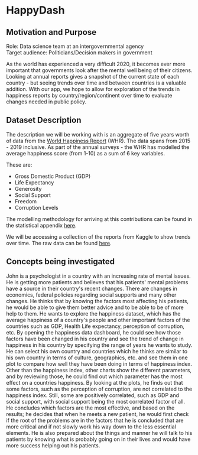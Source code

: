 # HappyDash

## Motivation and Purpose

Role: Data science team at an intergovernmental agency <br>
Target audience: Politicians/Decision makers in government

As the world has experienced a very difficult 2020, it becomes ever more important that governments look after the mental well being of their citizens. Looking at annual reports gives a snapshot of the current state of each country - but seeing trends over time and between countries is a valuable addition. With our app, we hope to allow for exploration of the trends in happiness reports by country/region/continent over time to evaluate changes needed in public policy.

## Dataset Description

The description we will be working with is an aggregate of five years worth of data from the [World Happiness Report](https://worldhappiness.report/) (WHR). The data spans from 2015 - 2019 inclusive. As part of the annual surveys - the WHR has modelled the average happiness score (from 1-10) as a sum of 6 key variables.

These are:
- Gross Domestic Product (GDP)
- Life Expectancy
- Generosity 
- Social Support
- Freedom
- Corruption Levels

The modelling methodology for arriving at this contributions can be found in the statistical appendix [here](https://s3.amazonaws.com/happiness-report/2019/WHR19_Ch2A_Appendix1.pdf).

We will be accessing a collection of the reports from Kaggle to show trends over time. The raw data can be found [here](https://www.kaggle.com/unsdsn/world-happiness).

## Concepts being investigated
John is a psychologist in a country with an increasing rate of mental issues. He is getting more patients and believes that his patients' mental problems have a source in their country's recent changes. There are changes in economics, federal policies regarding social supports and many other changes. He thinks that by knowing the factors most affecting his patients, he would be able to give them better advice and to be able to be of more help to them. 
He wants to explore the happiness dataset, which has the average happiness of a country's people and other important factors of the countries such as GDP, Health Life expectancy, perception of corruption, etc. 
By opening the happiness data dashboard, he could see how those factors have been changed in his country and see the trend of change in happiness in his country by specifying the range of years he wants to study. He can select his own country and countries which he thinks are similar to his own country in terms of culture, geographics, etc. and see them in one plot to compare how well they have been doing in terms of happiness index. Other than the happiness index, other charts show the different parameters, and by reviewing those, he could find out which parameter has the most effect on a countries happiness.
By looking at the plots, he finds out that some factors, such as the perception of corruption, are not correlated to the happiness index. Still, some are positively correlated, such as GDP and social support, with social support being the most correlated factor of all. 
He concludes which factors are the most effective, and based on the results; he decides that when he meets a new patient, he would first check if the root of the problems are in the factors that he is concluded that are more critical and if not slowly work his way down to the less essential elements. He is also prepared about the things and manner he will talk to his patients by knowing what is probably going on in their lives and would have more success helping out his patients.
